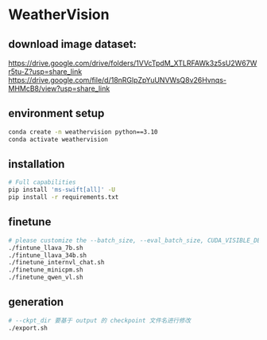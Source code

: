 # WeatherVision

## download image dataset:
https://drive.google.com/drive/folders/1VVcTpdM_XTLRFAWk3z5sU2W67Wr5tu-Z?usp=share_link
https://drive.google.com/file/d/18nRGlpZpYuUNVWsQ8v26Hvnqs-MHMcB8/view?usp=share_link

## environment setup
```bash
conda create -n weathervision python==3.10
conda activate weathervision
```

## installation
```bash
# Full capabilities
pip install 'ms-swift[all]' -U
pip install -r requirements.txt
```

## finetune
```bash
# please customize the --batch_size, --eval_batch_size, CUDA_VISIBLE_DEVICES, --num_train_epochs
./fintune_llava_7b.sh
./fintune_llava_34b.sh
./finetune_internvl_chat.sh
./finetune_minicpm.sh
./finetune_qwen_vl.sh
```
## generation
```bash
# --ckpt_dir 要基于 output 的 checkpoint 文件名进行修改
./export.sh
```
